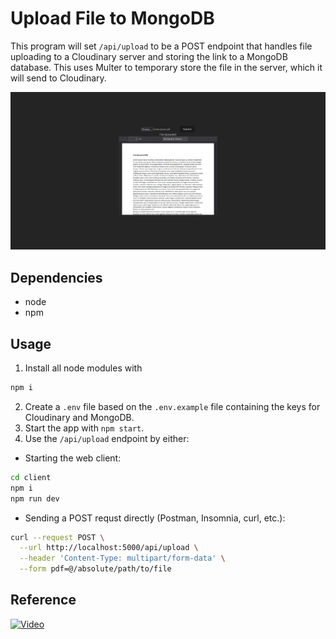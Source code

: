 # Upload File to MongoDB

This program will set `/api/upload` to be a POST endpoint that handles file uploading to a Cloudinary server and storing the link to a MongoDB database.
This uses Multer to temporary store the file in the server, which it will send to Cloudinary.

![preview](preview.png)

## Dependencies

- node
- npm

## Usage

1. Install all node modules with
```bash
npm i
```
2. Create a `.env` file based on the `.env.example` file containing the keys for Cloudinary and MongoDB.
3. Start the app with `npm start`.
4. Use the `/api/upload` endpoint by either:
 - Starting the web client:
```bash
cd client
npm i
npm run dev
```
 - Sending a POST requst directly (Postman, Insomnia, curl, etc.):
```bash
curl --request POST \
  --url http://localhost:5000/api/upload \
  --header 'Content-Type: multipart/form-data' \
  --form pdf=@/absolute/path/to/file
```

## Reference

[![Video](https://img.youtube.com/vi/3Gj_mL9JJ6k/maxresdefault.jpg)](https://www.youtube.com/watch?v=3Gj_mL9JJ6k)
